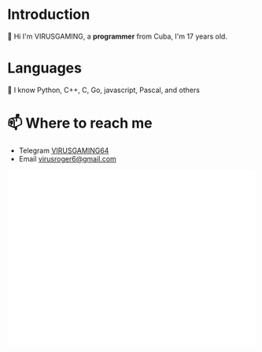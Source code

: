# Introduction
👋 Hi I'm VIRUSGAMING, a **programmer** from Cuba, I'm 17 years old.

# Languages
👀 I know Python, C++, C, Go, javascript, Pascal, and others

# 📫 Where to reach me
- Telegram [VIRUSGAMING64](https://t.me/VIRUSGAMING64)
- Email virusroger6@gmail.com

![](https://raw.githubusercontent.com/VIRUSGAMING64/cf-stats/main/output/light_card.svg#gh-dark-mode-only)
